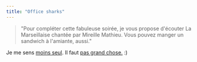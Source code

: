 ```yaml
---
title: "Office sharks"
---
```


> "Pour compléter cette fabuleuse soirée, je vous propose d'écouter La
Marseillaise chantée par Mireille Mathieu. Vous pouvez manger un sandwich à
l'amiante, aussi."  

Je me sens [moins seul](http://blog.zanorg.com/). Il faut [pas grand
chose.](http://www.zanorg.com/nicoshark/) :)

